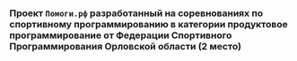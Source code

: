 
### Проект `Помоги.рф` разработанный на соревнованиях по спортивному программированию в категории продуктовое программирование от Федерации Спортивного Программирования Орловской области (2 место)